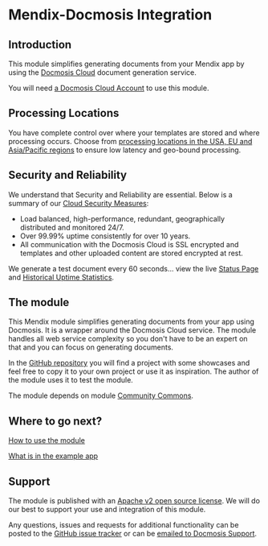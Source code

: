 # Mendix-Docmosis Integration

## Introduction

This module simplifies generating documents from your Mendix app by using the [Docmosis Cloud](https://www.docmosis.com/products/cloud.html) document generation service.

You will need [a Docmosis Cloud Account](https://www.docmosis.com/products/cloud/try.html) to use this module.

## Processing Locations

You have complete control over where your templates are stored and where processing occurs.  Choose from [processing locations in the USA, EU and Asia/Pacific regions](https://www.docmosis.com/products/cloud/processing-locations.html) to ensure low latency and geo-bound processing.

## Security and Reliability

We understand that Security and Reliability are essential.  Below is a summary of our [Cloud Security Measures](https://www.docmosis.com/products/cloud/security-measures.html):

- Load balanced, high-performance, redundant, geographically distributed and monitored 24/7.
- Over 99.99% uptime consistently for over 10 years.
- All communication with the Docmosis Cloud is SSL encrypted and templates and other uploaded content are stored encrypted at rest.

We generate a test document every 60 seconds… view the live [Status Page](https://www.docmosis.com/status) and [Historical Uptime Statistics](https://www.docmosis.com/monitoring).

## The module

This Mendix module simplifies generating documents from your app using Docmosis. It is a wrapper around the Docmosis Cloud service.
The module handles all web service complexity so you don't have to be an expert on that and you can focus on generating documents.

In the [GitHub repository](https://github.com/Docmosis/mendix-integration) you will find a project with some showcases and feel free to copy it to your own project or use it as inspiration. The author of the module uses it to test the module.

The module depends on module [Community Commons](https://github.com/Docmosis/mendix-integration/blob/main/DOCS/module.md#dependencies).

## Where to go next?

[How to use the module](https://github.com/Docmosis/mendix-integration/blob/main/DOCS/module.md)

[What is in the example app](https://github.com/Docmosis/mendix-integration/blob/main/DOCS/example-app.md)

## Support

The module is published with an [Apache v2 open source license](https://www.apache.org/licenses/LICENSE-2.0). We will do our best to support your use and integration of this module.

Any questions, issues and requests for additional functionality can be posted to the [GitHub issue tracker](https://github.com/Docmosis/mendix-integration/issues) or can be [emailed to Docmosis Support](mailto:support@docmosis.com).
